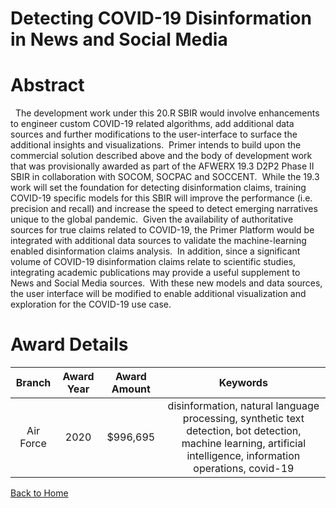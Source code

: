 
Detecting COVID-19 Disinformation in News and Social Media
==========================================================

# Abstract


  The development work under this 20.R SBIR would involve enhancements to engineer custom COVID-19 related algorithms, add additional data sources and further modifications to the user-interface to surface the additional insights and visualizations.  Primer intends to build upon the commercial solution described above and the body of development work that was provisionally awarded as part of the AFWERX 19.3 D2P2 Phase II SBIR in collaboration with SOCOM, SOCPAC and SOCCENT.  While the 19.3 work will set the foundation for detecting disinformation claims, training COVID-19 specific models for this SBIR will improve the performance (i.e. precision and recall) and increase the speed to detect emerging narratives unique to the global pandemic.  Given the availability of authoritative sources for true claims related to COVID-19, the Primer Platform would be integrated with additional data sources to validate the machine-learning enabled disinformation claims analysis.  In addition, since a significant volume of COVID-19 disinformation claims relate to scientific studies, integrating academic publications may provide a useful supplement to News and Social Media sources.  With these new models and data sources, the user interface will be modified to enable additional visualization and exploration for the COVID-19 use case.   

# Award Details

|Branch|Award Year|Award Amount|Keywords|
| :---: | :---: | :---: | :---: |
|Air Force|2020|$996,695|disinformation, natural language processing, synthetic text detection, bot detection, machine learning, artificial intelligence, information operations, covid-19|
  
  


[Back to Home](https://github.com/chrischow/dod_sbir_awards#1629)